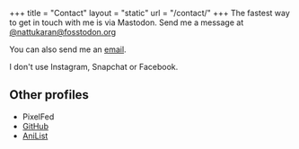 +++
title = "Contact"
layout = "static"
url = "/contact/"
+++
The fastest way to get in touch with me is via Mastodon. Send me a message at [@nattukaran@fosstodon.org](https://fosstodon.org/@nattukaran)

You can also send me an [email](mailto:vachan@tutanota.com).

I don't use Instagram, Snapchat or Facebook.

## Other profiles
- PixelFed
- [GitHub](https://github.com/vachan-maker)
- [AniList](https://anilist.co/user/vchn/)



